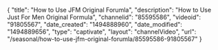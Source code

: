 {
    "title": "How to Use JFM Original Forumla",
    "description": "How to Use Just For Men Original Formula",
    "channelid": "85595586",
    "videoid": "91805567",
    "date_created": "1494888960",
    "date_modified": "1494889656",
    "type": "captivate",
    "layout": "channelVideo",
    "url": "\/seasonal\/how-to-use-jfm-original-forumla\/85595586-91805567"
}